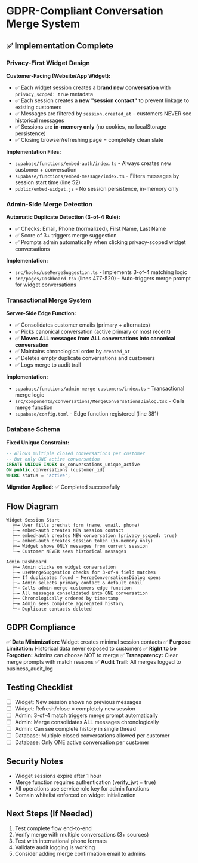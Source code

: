 # GDPR-Compliant Conversation Merge System

## ✅ Implementation Complete

### Privacy-First Widget Design

**Customer-Facing (Website/App Widget):**
- ✅ Each widget session creates a **brand new conversation** with `privacy_scoped: true` metadata
- ✅ Each session creates a **new "session contact"** to prevent linkage to existing customers
- ✅ Messages are filtered by `session.created_at` - customers NEVER see historical messages
- ✅ Sessions are **in-memory only** (no cookies, no localStorage persistence)
- ✅ Closing browser/refreshing page = completely clean slate

**Implementation Files:**
- `supabase/functions/embed-auth/index.ts` - Always creates new customer + conversation
- `supabase/functions/embed-message/index.ts` - Filters messages by session start time (line 52)
- `public/embed-widget.js` - No session persistence, in-memory only

### Admin-Side Merge Detection

**Automatic Duplicate Detection (3-of-4 Rule):**
- ✅ Checks: Email, Phone (normalized), First Name, Last Name
- ✅ Score of 3+ triggers merge suggestion
- ✅ Prompts admin automatically when clicking privacy-scoped widget conversations

**Implementation:**
- `src/hooks/useMergeSuggestion.ts` - Implements 3-of-4 matching logic
- `src/pages/Dashboard.tsx` (lines 477-520) - Auto-triggers merge prompt for widget conversations

### Transactional Merge System

**Server-Side Edge Function:**
- ✅ Consolidates customer emails (primary + alternates)
- ✅ Picks canonical conversation (active primary or most recent)
- ✅ **Moves ALL messages from ALL conversations into canonical conversation**
- ✅ Maintains chronological order by `created_at`
- ✅ Deletes empty duplicate conversations and customers
- ✅ Logs merge to audit trail

**Implementation:**
- `supabase/functions/admin-merge-customers/index.ts` - Transactional merge logic
- `src/components/conversations/MergeConversationsDialog.tsx` - Calls merge function
- `supabase/config.toml` - Edge function registered (line 381)

### Database Schema

**Fixed Unique Constraint:**
```sql
-- Allows multiple closed conversations per customer
-- But only ONE active conversation
CREATE UNIQUE INDEX ux_conversations_unique_active 
ON public.conversations (customer_id) 
WHERE status = 'active';
```

**Migration Applied:** ✅ Completed successfully

## Flow Diagram

```
Widget Session Start
  ├─→ User fills prechat form (name, email, phone)
  ├─→ embed-auth creates NEW session contact
  ├─→ embed-auth creates NEW conversation (privacy_scoped: true)
  ├─→ embed-auth creates session token (in-memory only)
  ├─→ Widget shows ONLY messages from current session
  └─→ Customer NEVER sees historical messages
  
Admin Dashboard
  ├─→ Admin clicks on widget conversation
  ├─→ useMergeSuggestion checks for 3-of-4 field matches
  ├─→ If duplicates found → MergeConversationsDialog opens
  ├─→ Admin selects primary contact & default email
  ├─→ Calls admin-merge-customers edge function
  ├─→ All messages consolidated into ONE conversation
  ├─→ Chronologically ordered by timestamp
  ├─→ Admin sees complete aggregated history
  └─→ Duplicate contacts deleted
```

## GDPR Compliance

✅ **Data Minimization:** Widget creates minimal session contacts
✅ **Purpose Limitation:** Historical data never exposed to customers
✅ **Right to be Forgotten:** Admins can choose NOT to merge
✅ **Transparency:** Clear merge prompts with match reasons
✅ **Audit Trail:** All merges logged to business_audit_log

## Testing Checklist

- [ ] Widget: New session shows no previous messages
- [ ] Widget: Refresh/close = completely new session
- [ ] Admin: 3-of-4 match triggers merge prompt automatically
- [ ] Admin: Merge consolidates ALL messages chronologically
- [ ] Admin: Can see complete history in single thread
- [ ] Database: Multiple closed conversations allowed per customer
- [ ] Database: Only ONE active conversation per customer

## Security Notes

- Widget sessions expire after 1 hour
- Merge function requires authentication (verify_jwt = true)
- All operations use service role key for admin functions
- Domain whitelist enforced on widget initialization

## Next Steps (If Needed)

1. Test complete flow end-to-end
2. Verify merge with multiple conversations (3+ sources)
3. Test with international phone formats
4. Validate audit logging is working
5. Consider adding merge confirmation email to admins

